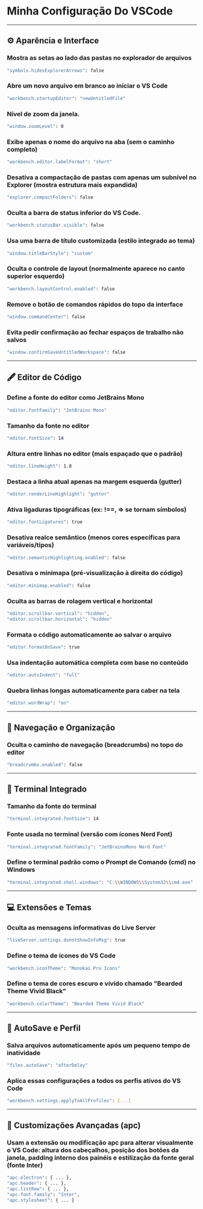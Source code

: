 # Minha Configuração Do VSCode

---

## ⚙️ Aparência e Interface

### Mostra as setas ao lado das pastas no explorador de arquivos
```bash
"symbols.hidesExplorerArrows": false
```

### Abre um novo arquivo em branco ao iniciar o VS Code
```bash
"workbench.startupEditor": "newUntitledFile"
```

### Nível de zoom da janela.
```bash
"window.zoomLevel": 0
```

### Exibe apenas o nome do arquivo na aba (sem o caminho completo)
```bash
"workbench.editor.labelFormat": "short"
```

### Desativa a compactação de pastas com apenas um subnível no Explorer (mostra estrutura mais expandida)
```bash
"explorer.compactFolders": false
```

### Oculta a barra de status inferior do VS Code.
```bash
"workbench.statusBar.visible": false
```

### Usa uma barra de título customizada (estilo integrado ao tema)
```bash
"window.titleBarStyle": "custom"
```

### Oculta o controle de layout (normalmente aparece no canto superior esquerdo)
```bash
"workbench.layoutControl.enabled": false
```

### Remove o botão de comandos rápidos do topo da interface
```bash
"window.commandCenter": false
```

### Evita pedir confirmação ao fechar espaços de trabalho não salvos
```bash
"window.confirmSaveUntitledWorkspace": false
```

---

## 🖋️ Editor de Código

### Define a fonte do editor como JetBrains Mono
```bash
"editor.fontFamily": "JetBrains Mono"
```

### Tamanho da fonte no editor
```bash
"editor.fontSize": 14
```

### Altura entre linhas no editor (mais espaçado que o padrão)
```bash
"editor.lineHeight": 1.8
```

### Destaca a linha atual apenas na margem esquerda (gutter)
```bash
"editor.renderLineHighlight": "gutter"
```

### Ativa ligaduras tipográficas (ex: !==, => se tornam símbolos)
```bash
"editor.fontLigatures": true
```

### Desativa realce semântico (menos cores específicas para variáveis/tipos)
```bash
"editor.semanticHighlighting.enabled": false
```

### Desativa o minimapa (pré-visualização à direita do código)
```bash
"editor.minimap.enabled": false
```

### Oculta as barras de rolagem vertical e horizontal
```bash
"editor.scrollbar.vertical": "hidden",
"editor.scrollbar.horizontal": "hidden"
```

### Formata o código automaticamente ao salvar o arquivo
```bash
"editor.formatOnSave": true
```

### Usa indentação automática completa com base no conteúdo
```bash
"editor.autoIndent": "full"
```

### Quebra linhas longas automaticamente para caber na tela
```bash
"editor.wordWrap": "on"
```

---

## 🧭 Navegação e Organização

### Oculta o caminho de navegação (breadcrumbs) no topo do editor
```bash
"breadcrumbs.enabled": false
```

---

## 🧪 Terminal Integrado

### Tamanho da fonte do terminal
```bash
"terminal.integrated.fontSize": 14
```

### Fonte usada no terminal (versão com ícones Nerd Font)
```bash
"terminal.integrated.fontFamily": "JetBrainsMono Nerd Font"
```

### Define o terminal padrão como o Prompt de Comando (cmd) no Windows
```bash
"terminal.integrated.shell.windows": "C:\\WINDOWS\\System32\\cmd.exe"
```

---

## 💻 Extensões e Temas

### Oculta as mensagens informativas do Live Server
```bash
"liveServer.settings.donotShowInfoMsg": true
```

### Define o tema de ícones do VS Code
```bash
"workbench.iconTheme": "Monokai Pro Icons"
```

### Define o tema de cores escuro e vívido chamado "Bearded Theme Vivid Black"
```bash
"workbench.colorTheme": "Bearded Theme Vivid Black"
```

---

## 🔁 AutoSave e Perfil

### Salva arquivos automaticamente após um pequeno tempo de inatividade
```bash
"files.autoSave": "afterDelay"
```

### Aplica essas configurações a todos os perfis ativos do VS Code
```bash
"workbench.settings.applyToAllProfiles": [...]
```

---

## 🧩 Customizações Avançadas (apc)

### Usam a extensão ou modificação apc para alterar visualmente o VS Code: altura dos cabeçalhos, posição dos botões da janela, padding interno dos painéis e estilização da fonte geral (fonte Inter)
```bash
"apc.electron": { ... },
"apc.header": { ... },
"apc.listRow": { ... },
"apc.font.family": "Inter",
"apc.stylesheet": { ... }
```
